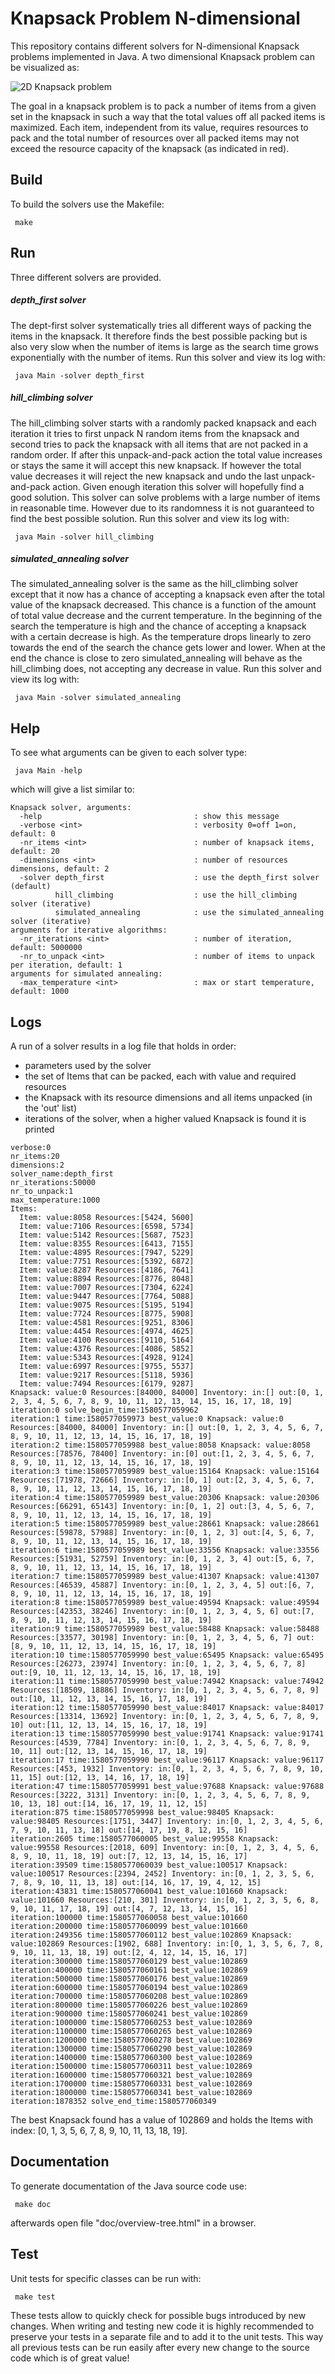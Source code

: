 # Knapsack Problem N-dimensional

This repository contains different solvers for N-dimensional Knapsack
problems implemented in Java. A two dimensional Knapsack problem can
be visualized as:

![2D Knapsack problem](figures/knapsack_figure.png)

The goal in a knapsack problem is to pack a number of items from a
given set in the knapsack in such a way that the total values off all
packed items is maximized. Each item, independent from its value,
requires resources to pack and the total number of resources over all
packed items may not exceed the resource capacity of the knapsack (as
indicated in red).


## Build

To build the solvers use the Makefile:

```
 make
```

## Run

Three different solvers are provided. 

##### depth_first solver

The dept-first solver systematically tries all different ways of
packing the items in the knapsack. It therefore finds the best
possible packing but is also very slow when the number of items is
large as the search time grows exponentially with the number of
items. Run this solver and view its log with:

```
 java Main -solver depth_first
```

##### hill_climbing solver

The hill_climbing solver starts with a randomly packed knapsack and
each iteration it tries to first unpack N random items from the
knapsack and second tries to pack the knapsack with all items that are
not packed in a random order. If after this unpack-and-pack action the
total value increases or stays the same it will accept this new
knapsack. If however the total value decreases it will reject the new
knapsack and undo the last unpack-and-pack action. Given enough iteration
this solver will hopefully find a good solution. This solver can solve
problems with a large number of items in reasonable time. However due
to its randomness it is not guaranteed to find the best possible
solution. Run this solver and view its log with:

```
 java Main -solver hill_climbing
```

##### simulated_annealing solver

The simulated_annealing solver is the same as the hill_climbing solver
except that it now has a chance of accepting a knapsack even after the total
value of the knapsack decreased. This chance is a function of the
amount of total value decrease and the current temperature. In the
beginning of the search the temperature is high and the chance of
accepting a knapsack with a certain decrease is high. As the temperature
drops linearly to zero towards the end of the search the chance gets
lower and lower. When at the end the chance is close to zero
simulated_annealing will behave as the hill_climbing does, not
accepting any decrease in value. Run this solver and view its log
with:

```
 java Main -solver simulated_annealing
```

## Help

To see what arguments can be given to each solver type:
```
 java Main -help
```

which will give a list similar to:
```
Knapsack solver, arguments:
  -help                                  : show this message
  -verbose <int>                         : verbosity 0=off 1=on, default: 0
  -nr_items <int>                        : number of knapsack items, default: 20
  -dimensions <int>                      : number of resources dimensions, default: 2
  -solver depth_first                    : use the depth_first solver (default)
          hill_climbing                  : use the hill_climbing solver (iterative)
          simulated_annealing            : use the simulated_annealing solver (iterative)
arguments for iterative algorithms:
  -nr_iterations <int>                   : number of iteration, default: 5000000
  -nr_to_unpack <int>                    : number of items to unpack per iteration, default: 1
arguments for simulated annealing:
  -max_temperature <int>                 : max or start temperature, default: 1000
```
## Logs

A run of a solver results in a log file that holds in order:

* parameters used by the solver
* the set of Items that can be packed, each with value and required resources
* the Knapsack with its resource dimensions and all items unpacked (in the 'out' list)
* iterations of the solver, when a higher valued Knapsack is found it is printed

```
verbose:0
nr_items:20
dimensions:2
solver_name:depth_first
nr_iterations:50000
nr_to_unpack:1
max_temperature:1000
Items:
  Item: value:8058 Resources:[5424, 5600]
  Item: value:7106 Resources:[6598, 5734]
  Item: value:5142 Resources:[5687, 7523]
  Item: value:8355 Resources:[6413, 7155]
  Item: value:4895 Resources:[7947, 5229]
  Item: value:7751 Resources:[5392, 6872]
  Item: value:8287 Resources:[4186, 7641]
  Item: value:8894 Resources:[8776, 8048]
  Item: value:7007 Resources:[7304, 6224]
  Item: value:9447 Resources:[7764, 5088]
  Item: value:9075 Resources:[5195, 5194]
  Item: value:7724 Resources:[8775, 5908]
  Item: value:4581 Resources:[9251, 8306]
  Item: value:4454 Resources:[4974, 4625]
  Item: value:4100 Resources:[9110, 5164]
  Item: value:4376 Resources:[4086, 5852]
  Item: value:5343 Resources:[4928, 9124]
  Item: value:6997 Resources:[9755, 5537]
  Item: value:9217 Resources:[5118, 5936]
  Item: value:7494 Resources:[6179, 9287]
Knapsack: value:0 Resources:[84000, 84000] Inventory: in:[] out:[0, 1, 2, 3, 4, 5, 6, 7, 8, 9, 10, 11, 12, 13, 14, 15, 16, 17, 18, 19]
iteration:0 solve_begin_time:1580577059962
iteration:1 time:1580577059973 best_value:0 Knapsack: value:0 Resources:[84000, 84000] Inventory: in:[] out:[0, 1, 2, 3, 4, 5, 6, 7, 8, 9, 10, 11, 12, 13, 14, 15, 16, 17, 18, 19]
iteration:2 time:1580577059988 best_value:8058 Knapsack: value:8058 Resources:[78576, 78400] Inventory: in:[0] out:[1, 2, 3, 4, 5, 6, 7, 8, 9, 10, 11, 12, 13, 14, 15, 16, 17, 18, 19]
iteration:3 time:1580577059989 best_value:15164 Knapsack: value:15164 Resources:[71978, 72666] Inventory: in:[0, 1] out:[2, 3, 4, 5, 6, 7, 8, 9, 10, 11, 12, 13, 14, 15, 16, 17, 18, 19]
iteration:4 time:1580577059989 best_value:20306 Knapsack: value:20306 Resources:[66291, 65143] Inventory: in:[0, 1, 2] out:[3, 4, 5, 6, 7, 8, 9, 10, 11, 12, 13, 14, 15, 16, 17, 18, 19]
iteration:5 time:1580577059989 best_value:28661 Knapsack: value:28661 Resources:[59878, 57988] Inventory: in:[0, 1, 2, 3] out:[4, 5, 6, 7, 8, 9, 10, 11, 12, 13, 14, 15, 16, 17, 18, 19]
iteration:6 time:1580577059989 best_value:33556 Knapsack: value:33556 Resources:[51931, 52759] Inventory: in:[0, 1, 2, 3, 4] out:[5, 6, 7, 8, 9, 10, 11, 12, 13, 14, 15, 16, 17, 18, 19]
iteration:7 time:1580577059989 best_value:41307 Knapsack: value:41307 Resources:[46539, 45887] Inventory: in:[0, 1, 2, 3, 4, 5] out:[6, 7, 8, 9, 10, 11, 12, 13, 14, 15, 16, 17, 18, 19]
iteration:8 time:1580577059989 best_value:49594 Knapsack: value:49594 Resources:[42353, 38246] Inventory: in:[0, 1, 2, 3, 4, 5, 6] out:[7, 8, 9, 10, 11, 12, 13, 14, 15, 16, 17, 18, 19]
iteration:9 time:1580577059989 best_value:58488 Knapsack: value:58488 Resources:[33577, 30198] Inventory: in:[0, 1, 2, 3, 4, 5, 6, 7] out:[8, 9, 10, 11, 12, 13, 14, 15, 16, 17, 18, 19]
iteration:10 time:1580577059990 best_value:65495 Knapsack: value:65495 Resources:[26273, 23974] Inventory: in:[0, 1, 2, 3, 4, 5, 6, 7, 8] out:[9, 10, 11, 12, 13, 14, 15, 16, 17, 18, 19]
iteration:11 time:1580577059990 best_value:74942 Knapsack: value:74942 Resources:[18509, 18886] Inventory: in:[0, 1, 2, 3, 4, 5, 6, 7, 8, 9] out:[10, 11, 12, 13, 14, 15, 16, 17, 18, 19]
iteration:12 time:1580577059990 best_value:84017 Knapsack: value:84017 Resources:[13314, 13692] Inventory: in:[0, 1, 2, 3, 4, 5, 6, 7, 8, 9, 10] out:[11, 12, 13, 14, 15, 16, 17, 18, 19]
iteration:13 time:1580577059990 best_value:91741 Knapsack: value:91741 Resources:[4539, 7784] Inventory: in:[0, 1, 2, 3, 4, 5, 6, 7, 8, 9, 10, 11] out:[12, 13, 14, 15, 16, 17, 18, 19]
iteration:17 time:1580577059990 best_value:96117 Knapsack: value:96117 Resources:[453, 1932] Inventory: in:[0, 1, 2, 3, 4, 5, 6, 7, 8, 9, 10, 11, 15] out:[12, 13, 14, 16, 17, 18, 19]
iteration:47 time:1580577059991 best_value:97688 Knapsack: value:97688 Resources:[3222, 3131] Inventory: in:[0, 1, 2, 3, 4, 5, 6, 7, 8, 9, 10, 13, 18] out:[14, 16, 17, 19, 11, 12, 15]
iteration:875 time:1580577059998 best_value:98405 Knapsack: value:98405 Resources:[1751, 3447] Inventory: in:[0, 1, 2, 3, 4, 5, 6, 7, 9, 10, 11, 13, 18] out:[14, 17, 19, 8, 12, 15, 16]
iteration:2605 time:1580577060005 best_value:99558 Knapsack: value:99558 Resources:[2018, 609] Inventory: in:[0, 1, 2, 3, 4, 5, 6, 8, 9, 10, 11, 18, 19] out:[7, 12, 13, 14, 15, 16, 17]
iteration:39509 time:1580577060039 best_value:100517 Knapsack: value:100517 Resources:[2394, 2452] Inventory: in:[0, 1, 2, 3, 5, 6, 7, 8, 9, 10, 11, 13, 18] out:[14, 16, 17, 19, 4, 12, 15]
iteration:43831 time:1580577060041 best_value:101660 Knapsack: value:101660 Resources:[210, 301] Inventory: in:[0, 1, 2, 3, 5, 6, 8, 9, 10, 11, 17, 18, 19] out:[4, 7, 12, 13, 14, 15, 16]
iteration:100000 time:1580577060058 best_value:101660
iteration:200000 time:1580577060099 best_value:101660
iteration:249356 time:1580577060112 best_value:102869 Knapsack: value:102869 Resources:[1902, 688] Inventory: in:[0, 1, 3, 5, 6, 7, 8, 9, 10, 11, 13, 18, 19] out:[2, 4, 12, 14, 15, 16, 17]
iteration:300000 time:1580577060129 best_value:102869
iteration:400000 time:1580577060161 best_value:102869
iteration:500000 time:1580577060176 best_value:102869
iteration:600000 time:1580577060194 best_value:102869
iteration:700000 time:1580577060208 best_value:102869
iteration:800000 time:1580577060226 best_value:102869
iteration:900000 time:1580577060241 best_value:102869
iteration:1000000 time:1580577060253 best_value:102869
iteration:1100000 time:1580577060265 best_value:102869
iteration:1200000 time:1580577060278 best_value:102869
iteration:1300000 time:1580577060290 best_value:102869
iteration:1400000 time:1580577060300 best_value:102869
iteration:1500000 time:1580577060311 best_value:102869
iteration:1600000 time:1580577060321 best_value:102869
iteration:1700000 time:1580577060331 best_value:102869
iteration:1800000 time:1580577060341 best_value:102869
iteration:1878352 solve_end_time:1580577060349
```

The best Knapsack found has a value of 102869 and holds the Items with index: [0, 1, 3, 5, 6, 7, 8, 9, 10, 11, 13, 18, 19].

## Documentation

To generate documentation of the Java source code use:

```
 make doc
```
afterwards open file "doc/overview-tree.html" in a browser.

## Test

Unit tests for specific classes can be run with:

```
 make test
```

These tests allow to quickly check for possible bugs introduced by new
changes. When writing and testing new code it is highly recommended to
preserve your tests in a separate file and to add it to the unit
tests. This way all previous tests can be run easily after every new
change to the source code which is of great value!